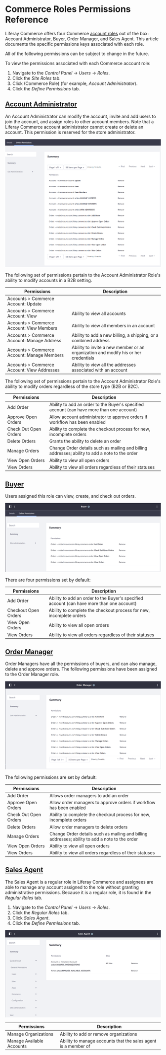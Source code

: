 # Commerce Roles Permissions Reference

Liferay Commerce offers four Commerce [account roles](./account-roles.md) out of the box: Account Administrator, Buyer, Order Manager, and Sales Agent. This article documents the specific permissions keys associated with each role.

All of the following permissions can be subject to change in the future.

To view the permissions associated with each Commerce account role:

1. Navigate to the _Control Panel_ → _Users_ → _Roles_.
1. Click the _Site Roles_ tab.
1. Click (Commerce Role) (for example, _Account Administrator_).
1. Click the _Define Permissions_ tab.

## [Account Administrator](#account-administrator)

An Account Administrator can modify the account, invite and add users to join the account, and assign roles to other account members. Note that a Liferay Commerce account administrator cannot create or delete an account. This permission is reserved for the store administrator.

![Account Administrator Permissions](./commerce-roles-permissions-reference/images/01.png)

The following set of permissions pertain to the Account Administrator Role's ability to modify accounts in a B2B setting.

| Permissions | Description |
| --- | --- |
| Accounts > Commerce Account: Update | |
| Accounts > Commerce Account: View | Ability to view all accounts |
| Accounts > Commerce Account: View Members | Ability to view all members in an account |
| Accounts > Commerce Account: Manage Address | Ability to add a new billing, a shipping, or a combined address |
| Accounts > Commerce Account: Manage Members | Ability to invite a new member or an organization and modify his or her credentials |
| Accounts > Commerce Account: View Addresses | Ability to view all the addresses associated with an account |

The following set of permissions pertain to the Account Administrator Role's ability to modify orders regardless of the store type (B2B or B2C).

| Permissions | Description |
| --- | --- |
| Add Order | Ability to add an order to the Buyer's specified account (can have more than one account) |
| Approve Open Orders | Allow account administrator to approve orders if workflow has been enabled |
| Check Out Open Orders | Ability to complete the checkout process for new, incomplete orders |
| Delete Orders | Grants the ability to delete an order |
| Manage Orders | Change Order details such as mailing and billing addresses; ability to add a note to the order |
| View Open Orders | Ability to view all open orders |
| View Orders | Ability to view all orders regardless of their statuses |

## [Buyer](#buyer)

Users assigned this role can view, create, and check out orders.

![Buyer Permissions](./commerce-roles-permissions-reference/images/02.png)

There are four permissions set by default:

| Permissions | Description |
| --- | --- |
| Add Order | Ability to add an order to the Buyer's specified account (can have more than one account) |
| Checkout Open Orders | Ability to complete the checkout process for new, incomplete orders |
| View Open Orders | Ability to view all open orders |
| View Orders | Ability to view all orders regardless of their statuses |

## [Order Manager](#order-manager)

Order Managers have all the permissions of buyers, and can also manage, delete and approve orders. The following permissions have been assigned to the Order Manager role.

![Order Manager Permissions](./commerce-roles-permissions-reference/images/03.png)

The following permissions are set by default:

| Permissions | Description |
| --- | --- |
| Add Order | Allows order managers to add an order |
| Approve Open Orders | Allow order managers to approve orders if workflow has been enabled |
| Check Out Open Orders | Ability to complete the checkout process for new, incomplete orders |
| Delete Orders | Allow order managers to delete orders |
| Manage Orders | Change Order details such as mailing and billing addresses; ability to add a note to the order |
| View Open Orders | Ability to view all open orders |
| View Orders | Ability to view all orders regardless of their statuses |

## [Sales Agent](#sales-agent)

The Sales Agent is a regular role in Liferay Commerce and assignees are able to manage any account assigned to the role without granting administrative permissions. Because it is a regular role, it is found in the _Regular Roles_ tab.

1. Navigate to the _Control Panel_ → _Users_ → _Roles_.
1. Click the _Regular Roles_ tab.
1. Click _Sales Agent_.
1. Click the _Define Permissions_ tab.

![Sales Agent Permissions](./commerce-roles-permissions-reference/images/04.png)

| Permissions | Description |
| --- | --- |
| Manage Organizations | Ability to add or remove organizations |
| Manage Available Accounts | Ability to manage accounts that the sales agent is a member of |
